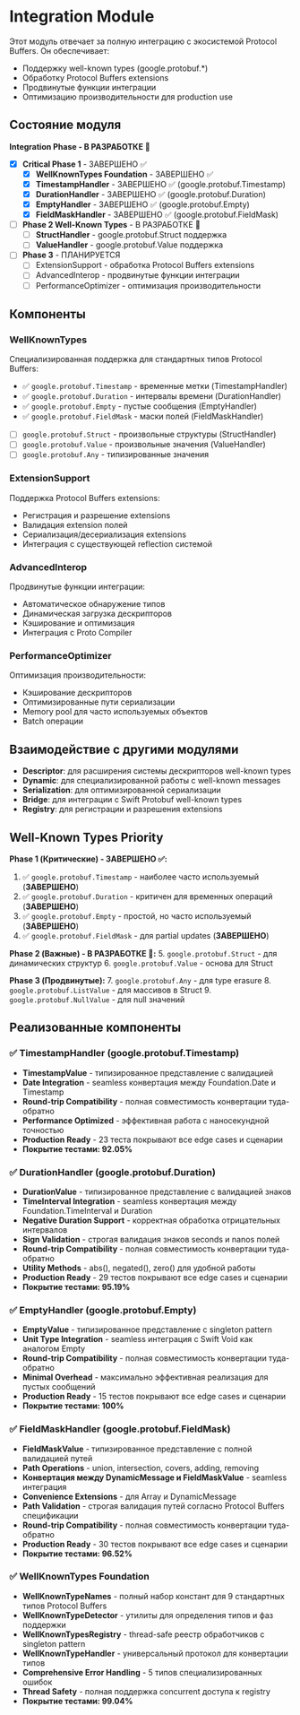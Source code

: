 # Integration Module

Этот модуль отвечает за полную интеграцию с экосистемой Protocol Buffers. Он обеспечивает:

- Поддержку well-known types (google.protobuf.*)
- Обработку Protocol Buffers extensions
- Продвинутые функции интеграции
- Оптимизацию производительности для production use

## Состояние модуля

**Integration Phase - В РАЗРАБОТКЕ 🚧**

- [x] **Critical Phase 1** - ЗАВЕРШЕНО ✅
  - [x] **WellKnownTypes Foundation** - ЗАВЕРШЕНО ✅
  - [x] **TimestampHandler** - ЗАВЕРШЕНО ✅ (google.protobuf.Timestamp)
  - [x] **DurationHandler** - ЗАВЕРШЕНО ✅ (google.protobuf.Duration)
  - [x] **EmptyHandler** - ЗАВЕРШЕНО ✅ (google.protobuf.Empty)
  - [x] **FieldMaskHandler** - ЗАВЕРШЕНО ✅ (google.protobuf.FieldMask)
- [ ] **Phase 2 Well-Known Types** - В РАЗРАБОТКЕ 🚧
  - [ ] **StructHandler** - google.protobuf.Struct поддержка
  - [ ] **ValueHandler** - google.protobuf.Value поддержка
- [ ] **Phase 3** - ПЛАНИРУЕТСЯ
  - [ ] ExtensionSupport - обработка Protocol Buffers extensions
  - [ ] AdvancedInterop - продвинутые функции интеграции
  - [ ] PerformanceOptimizer - оптимизация производительности

## Компоненты

### WellKnownTypes
Специализированная поддержка для стандартных типов Protocol Buffers:
- ✅ `google.protobuf.Timestamp` - временные метки (TimestampHandler)
- ✅ `google.protobuf.Duration` - интервалы времени (DurationHandler)
- ✅ `google.protobuf.Empty` - пустые сообщения (EmptyHandler)
- ✅ `google.protobuf.FieldMask` - маски полей (FieldMaskHandler)
- [ ] `google.protobuf.Struct` - произвольные структуры (StructHandler)
- [ ] `google.protobuf.Value` - произвольные значения (ValueHandler)
- [ ] `google.protobuf.Any` - типизированные значения

### ExtensionSupport
Поддержка Protocol Buffers extensions:
- Регистрация и разрешение extensions
- Валидация extension полей
- Сериализация/десериализация extensions
- Интеграция с существующей reflection системой

### AdvancedInterop
Продвинутые функции интеграции:
- Автоматическое обнаружение типов
- Динамическая загрузка дескрипторов
- Кэширование и оптимизация
- Интеграция с Proto Compiler

### PerformanceOptimizer
Оптимизация производительности:
- Кэширование дескрипторов
- Оптимизированные пути сериализации
- Memory pool для часто используемых объектов
- Batch операции

## Взаимодействие с другими модулями

- **Descriptor**: для расширения системы дескрипторов well-known types
- **Dynamic**: для специализированной работы с well-known messages
- **Serialization**: для оптимизированной сериализации
- **Bridge**: для интеграции с Swift Protobuf well-known types
- **Registry**: для регистрации и разрешения extensions

## Well-Known Types Priority

**Phase 1 (Критические) - ЗАВЕРШЕНО ✅:**
1. ✅ `google.protobuf.Timestamp` - наиболее часто используемый (**ЗАВЕРШЕНО**)
2. ✅ `google.protobuf.Duration` - критичен для временных операций (**ЗАВЕРШЕНО**)
3. ✅ `google.protobuf.Empty` - простой, но часто используемый (**ЗАВЕРШЕНО**)
4. ✅ `google.protobuf.FieldMask` - для partial updates (**ЗАВЕРШЕНО**)

**Phase 2 (Важные) - В РАЗРАБОТКЕ 🚧:**
5. `google.protobuf.Struct` - для динамических структур
6. `google.protobuf.Value` - основа для Struct

**Phase 3 (Продвинутые):**
7. `google.protobuf.Any` - для type erasure
8. `google.protobuf.ListValue` - для массивов в Struct
9. `google.protobuf.NullValue` - для null значений

## Реализованные компоненты

### ✅ TimestampHandler (google.protobuf.Timestamp)
- **TimestampValue** - типизированное представление с валидацией
- **Date Integration** - seamless конвертация между Foundation.Date и Timestamp
- **Round-trip Compatibility** - полная совместимость конвертации туда-обратно
- **Performance Optimized** - эффективная работа с наносекундной точностью
- **Production Ready** - 23 теста покрывают все edge cases и сценарии
- **Покрытие тестами: 92.05%**

### ✅ DurationHandler (google.protobuf.Duration)
- **DurationValue** - типизированное представление с валидацией знаков
- **TimeInterval Integration** - seamless конвертация между Foundation.TimeInterval и Duration
- **Negative Duration Support** - корректная обработка отрицательных интервалов
- **Sign Validation** - строгая валидация знаков seconds и nanos полей
- **Round-trip Compatibility** - полная совместимость конвертации туда-обратно
- **Utility Methods** - abs(), negated(), zero() для удобной работы
- **Production Ready** - 29 тестов покрывают все edge cases и сценарии
- **Покрытие тестами: 95.19%**

### ✅ EmptyHandler (google.protobuf.Empty)
- **EmptyValue** - типизированное представление с singleton pattern
- **Unit Type Integration** - seamless интеграция с Swift Void как аналогом Empty
- **Round-trip Compatibility** - полная совместимость конвертации туда-обратно
- **Minimal Overhead** - максимально эффективная реализация для пустых сообщений
- **Production Ready** - 15 тестов покрывают все edge cases и сценарии
- **Покрытие тестами: 100%**

### ✅ FieldMaskHandler (google.protobuf.FieldMask)
- **FieldMaskValue** - типизированное представление с полной валидацией путей
- **Path Operations** - union, intersection, covers, adding, removing
- **Конвертация между DynamicMessage и FieldMaskValue** - seamless интеграция
- **Convenience Extensions** - для Array<String> и DynamicMessage
- **Path Validation** - строгая валидация путей согласно Protocol Buffers спецификации
- **Round-trip Compatibility** - полная совместимость конвертации туда-обратно
- **Production Ready** - 30 тестов покрывают все edge cases и сценарии
- **Покрытие тестами: 96.52%**

### ✅ WellKnownTypes Foundation
- **WellKnownTypeNames** - полный набор констант для 9 стандартных типов Protocol Buffers
- **WellKnownTypeDetector** - утилиты для определения типов и фаз поддержки
- **WellKnownTypesRegistry** - thread-safe реестр обработчиков с singleton pattern
- **WellKnownTypeHandler** - универсальный протокол для конвертации типов
- **Comprehensive Error Handling** - 5 типов специализированных ошибок
- **Thread Safety** - полная поддержка concurrent доступа к registry
- **Покрытие тестами: 99.04%**
